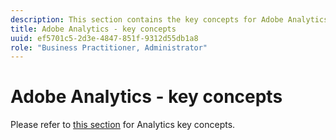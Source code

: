 ```yaml
---
description: This section contains the key concepts for Adobe Analytics, a brief description of the concept, and a specific documentation link with additional detail on the topic.
title: Adobe Analytics - key concepts
uuid: ef5701c5-2d3e-4847-851f-9312d55db1a8
role: "Business Practitioner, Administrator"
---
```


# Adobe Analytics - key concepts

Please refer to [this section](/help/landing/an-key-concepts.md) for Analytics key concepts.
